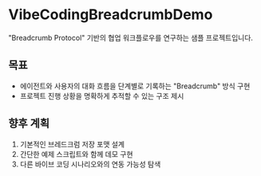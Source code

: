 # VibeCodingBreadcrumbDemo

"Breadcrumb Protocol" 기반의 협업 워크플로우를 연구하는 샘플 프로젝트입니다.

## 목표
- 에이전트와 사용자의 대화 흐름을 단계별로 기록하는 "Breadcrumb" 방식 구현
- 프로젝트 진행 상황을 명확하게 추적할 수 있는 구조 제시

## 향후 계획
1. 기본적인 브레드크럼 저장 포맷 설계
2. 간단한 예제 스크립트와 함께 데모 구현
3. 다른 바이브 코딩 시나리오와의 연동 가능성 탐색

